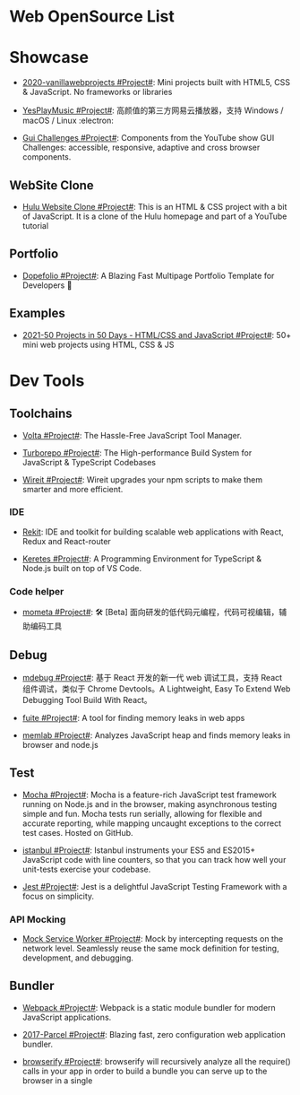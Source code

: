 # Web OpenSource List

# Showcase

- [2020-vanillawebprojects #Project#](https://github.com/bradtraversy/vanillawebprojects): Mini projects built with HTML5, CSS & JavaScript. No frameworks or libraries

- [YesPlayMusic #Project#](https://github.com/qier222/YesPlayMusic): 高颜值的第三方网易云播放器，支持 Windows / macOS / Linux :electron:

- [Gui Challenges #Project#](https://github.com/argyleink/gui-challenges): Components from the YouTube show GUI Challenges: accessible, responsive, adaptive and cross browser components.

## WebSite Clone

- [Hulu Website Clone #Project#](https://github.com/bradtraversy/hulu-webpage-clone): This is an HTML & CSS project with a bit of JavaScript. It is a clone of the Hulu homepage and part of a YouTube tutorial

## Portfolio

- [Dopefolio #Project#](https://github.com/rammcodes/Dopefolio): A Blazing Fast Multipage Portfolio Template for Developers 🚀

## Examples

- [2021-50 Projects in 50 Days - HTML/CSS and JavaScript #Project#](https://github.com/bradtraversy/50projects50days): 50+ mini web projects using HTML, CSS & JS

# Dev Tools

## Toolchains

- [Volta #Project#](https://github.com/volta-cli/volta): The Hassle-Free JavaScript Tool Manager.

- [Turborepo #Project#](https://github.com/vercel/turborepo): The High-performance Build System for JavaScript & TypeScript Codebases

- [Wireit #Project#](https://github.com/google/wireit): Wireit upgrades your npm scripts to make them smarter and more efficient.

### IDE

- [Rekit](https://github.com/supnate/rekit): IDE and toolkit for building scalable web applications with React, Redux and React-router

- [Keretes #Project#](https://github.com/kreteshq/kretes): A Programming Environment for TypeScript & Node.js built on top of VS Code.

### Code helper

- [mometa #Project#](https://github.com/imcuttle/mometa): 🛠 [Beta] 面向研发的低代码元编程，代码可视编辑，辅助编码工具

## Debug

- [mdebug #Project#](https://github.com/tnfe/mdebug): 基于 React 开发的新一代 web 调试工具，支持 React 组件调试，类似于 Chrome Devtools。A Lightweight, Easy To Extend Web Debugging Tool Build With React。

- [fuite #Project#](https://github.com/nolanlawson/fuite): A tool for finding memory leaks in web apps

- [memlab #Project#](https://facebookincubator.github.io/memlab/): Analyzes JavaScript heap and finds memory leaks in browser and node.js

## Test

- [Mocha #Project#](https://mochajs.org/): Mocha is a feature-rich JavaScript test framework running on Node.js and in the browser, making asynchronous testing simple and fun. Mocha tests run serially, allowing for flexible and accurate reporting, while mapping uncaught exceptions to the correct test cases. Hosted on GitHub.

- [istanbul #Project#](https://istanbul.js.org/): Istanbul instruments your ES5 and ES2015+ JavaScript code with line counters, so that you can track how well your unit-tests exercise your codebase.

- [Jest #Project#](https://jestjs.io/): Jest is a delightful JavaScript Testing Framework with a focus on simplicity.

### API Mocking

- [Mock Service Worker #Project#](https://mswjs.io/): Mock by intercepting requests on the network level. Seamlessly reuse the same mock definition for testing, development, and debugging.

## Bundler

- [Webpack #Project#](https://webpack.js.org/): Webpack is a static module bundler for modern JavaScript applications.

- [2017-Parcel #Project#](https://github.com/parcel-bundler/parcel): Blazing fast, zero configuration web application bundler.

- [browserify #Project#](https://github.com/browserify/browserify): browserify will recursively analyze all the require() calls in your app in order to build a bundle you can serve up to the browser in a single <script> tag.

- [2017-Backpack #Project#](https://github.com/jaredpalmer/backpack): Backpack is minimalistic build system for Node.js. Inspired by Facebook's create-react-app, Zeit's Next.js, and Remy's Nodemon, Backpack lets you create modern Node.js apps and services with zero configuration.

- [2017-Microbundle #Project#](https://github.com/developit/microbundle): A zero-configuration bundler for tiny modules, powered by Rollup.

- [FuseBox #Project](https://github.com/fuse-box/fuse-box): FuseBox is a bundler/module loader that combines the power of webpack, JSPM and SystemJS.

- [2019-Snowpack #Project#](https://github.com/pikapkg/snowpack): Build web applications with less tooling and 10x faster iteration. No bundler required.

- [2020-Rome #Project#](https://github.com/facebookexperimental/rome): Rome is an experimental JavaScript toolchain. It includes a compiler, linter, formatter, bundler, testing framework and more. It aims to be a comprehensive tool for anything related to the processing of JavaScript source code.

- [2021-Astro #Project#](https://github.com/snowpackjs/astro): Astro is a fresh but familiar approach to building websites. Astro combines decades of proven performance best practices with the DX improvements of the component-oriented era. Use your favorite JavaScript framework and automatically ship the bare-minimum amount of JavaScript—by default.

### Obfuscator

- [JavaScript obfuscator #Project#](https://github.com/javascript-obfuscator/javascript-obfuscator): JavaScript Obfuscator is a powerful free obfuscator for JavaScript, containing a variety of features which provide protection for your source code.

# Library

## UI Framework

- [Svelte #Project#](https://github.com/sveltejs/svelte): Svelte is a new way to build web applications. It's a compiler that takes your declarative components and converts them into efficient JavaScript that surgically updates the DOM.

- [Stimulus #Project#](https://github.com/stimulusjs/stimulus): A modest JavaScript framework for the HTML you already have.

- [2019-Neo #Project#](https://github.com/neomjs/neo): This is a new paradigm. If you want to enter a new era of making better Web Based User Interfaces, the following concepts will be addictive.

## HTML & CSS

- [tailwindcss #Project#](https://github.com/tailwindlabs/tailwindcss): A utility-first CSS framework for rapid UI development.

- [CSS Blocks #Project#](https://github.com/linkedin/css-blocks): CSS Blocks is an ergonomic, component-oriented CSS authoring system that compiles to high-performance stylesheets.

## State Management

- [Recoil #Project#](https://github.com/facebookexperimental/Recoil): Recoil is an experimental state management library for React apps. It provides several capabilities that are difficult to achieve with React alone, while being compatible with the newest features of React.

- [xstate #Project#](https://github.com/davidkpiano/xstate): State machines and statecharts for the modern web.

## Mini Program & Cross App

- [wepy #Project#](https://tencent.github.io/wepy/): 让小程序支持组件化开发的框架，一个最受欢迎的小程序框架。

- [2018-mpx #Project#](https://github.com/didi/mpx): A enhanced miniprogram framework with data reactivity and deep optimizition.

- [Remax #Project#](https://github.com/remaxjs/remax): Remax 将 React 运行在小程序环境中，让你可以使用完整的 React 进行开发。

- [2017-Taro #Project#](https://github.com/NervJS/taro): 多端统一开发框架，支持用 React 的开发方式编写一次代码，生成能运行在微信/百度/支付宝/字节跳动小程序、H5、React Native 等的应用。

- [2018-Chameleon #Project#](https://cmljs.org/doc/): Chameleon /kəˈmiːlɪən/，简写 CML，中文名卡梅龙；中文意思变色龙，意味着就像变色龙一样能适应不同环境的跨端整体解决方案。

- [2019-alita #Project#](https://github.com/areslabs/alita): 一套把 React Native 代码转换成微信小程序代码的转换引擎工具。我们不造轮子，不发明新框架，只是提供工具把 RN 扩展到微信小程序端。

- [uni-app #Project#](https://github.com/dcloudio/uni-app): uni-app 是一个使用 Vue.js 开发跨平台应用的前端框架。

## Scaffold

- [2018-@pika/web #Project#](https://github.com/pikapkg/web): Install npm dependencies that run directly in the browser. No Browserify, Webpack or import maps required.

- [2018-code-server #Project#](https://github.com/codercom/code-server): code-server is VS Code running on a remote server, accessible through the browser.

## Pattern Libraries

- [Material-UI #Project#](http://www.material-ui.com/#/): A Set of React Components that Implement Google's Material Design.

- [Ant Design #Project#](https://www.hugedomains.com/domain_profile.cfm?d=ant-design&e=com): An enterprise-class UI design language and React-based implementation.

- [2019-Chakra UI #Project#](https://github.com/chakra-ui/chakra-ui): ⚡️Simple, Modular & Accessible UI Components for your React Applications.

- [2020-headlessui #Project#](https://github.com/tailwindlabs/headlessui): Completely unstyled, fully accessible UI components, designed to integrate beautifully with Tailwind CSS.

### CSS Pattern Libraries

- [2020-NES.css #Project#](https://nostalgic-css.github.io/NES.css/): NES.css is NES-style (8bit-like) CSS Framework.

## SSR Fullstack

- [2019-ssr #Project#](https://github.com/ykfe/ssr): A most advanced ssr framework on Earth that implemented serverless-side render specification for faas and traditional web server.

- [Astro #Project#](https://github.com/withastro/astro): Build faster websites with Astro's next-gen island architecture 🏝✨

- [Remix #Project#](https://github.com/remix-run/remix): Build Better Websites. Create modern, resilient user experiences with web fundamentals.

# Web APIs

- [Pressure.js #Project#](https://pressurejs.com/): Pressure is a JavaScript library for handling Force Touch, 3D Touch, and Pointer Pressure on the web.

- [finder #Project#](https://github.com/antonmedv/finder): CSS Selector Generator, Generates shortest selectors.

## Virtual DOM

- [Snabbdom #Project#](https://github.com/snabbdom/snabbdom): A virtual DOM library with focus on simplicity, modularity, powerful features and performance.

- [asm-dom #Project#](https://github.com/mbasso/asm-dom): A minimal WebAssembly virtual DOM to build C++ SPA (Single page applications)

- [Million #Project#](https://github.com/aidenybai/million): Million is a lightweight (<1kb) Virtual DOM. It's really fast and makes it easy to create user interfaces.

## Web Worker

- [Workly #Project#](https://github.com/pshihn/workly): A really simple way to move a stand-alone function/class to a worker thread.

- [workerize #Project#](https://github.com/developit/workerize): Moves a module into a Web Worker, automatically reflecting exported functions as asynchronous proxies.

- [workerize-loader #Project#](https://github.com/developit/workerize-loader): Automatically move a module into a Web Worker (Webpack loader).

- [greenlet #Project#](https://github.com/developit/greenlet): Move an async function into its own thread, a simplified single-function version of workerize.

- [2017-Comlink #Project#](https://github.com/GoogleChromeLabs/comlink): Comlink’s goal is to make WebWorkers enjoyable. Comlink removes the mental barrier of thinking about postMessage and hides the fact that you are working with workers.

## Network

- [2014-axios #Project#](https://github.com/axios/axios): Promise based HTTP client for the browser and node.js.

- [2014-request #Project](https://github.com/request/request): Request is designed to be the simplest way possible to make http calls. It supports HTTPS and follows redirects by default.

## Storage

- [2013-localForage #Project#](https://github.com/localForage/localForage): Offline storage, improved. Wraps IndexedDB, WebSQL, or localStorage using a simple but powerful API.

### Cookie

- [cookies.js #Project#](https://github.com/franciscop/cookies.js): Tastier cookies, local, session, and db storage in a tiny package. Includes subscribe() events for changes.

### DB

- [2013-Pouchdb #Project#](https://github.com/pouchdb/pouchdb): PouchDB was created to help web developers build applications that work as well offline as they do online.

- [2014-Lovefield #Project#](https://google.github.io/lovefield/): Relational Database With Schema

- [LokiJS #Project#](https://github.com/techfort/LokiJS): LokiJS is a document oriented database written in javascript, Its purpose is to store javascript objects as documents in a nosql fashion and retrieve them with a similar mechanism.

- [2017-Lowdb #Project#](https://github.com/typicode/lowdb): Small JSON database for Node, Electron and the browser. Powered by Lodash.

- [2017-RxDB #Project#](https://github.com/pubkey/rxdb): The reactive, serverless, client-side, offline-first database for your next javascript-application.

- [2017-Dexie.js #Project#](https://github.com/dfahlander/Dexie.js): Dexie.js is a wrapper library for indexedDB - the standard database in the browser.

- [2018-turtleDB #Project#](https://github.com/turtle-DB/turtleDB): turtleDB is a JavaScript framework and in-browser database for developers to build offline-first, collaborative web applications. It provides a developer-friendly API to access an in-browser database built on top of IndexedDB.

- [2020-sql.js #Project#](https://sql.js.org/#/): sql.js is a javascript SQL database. It allows you to create a relational database and query it entirely in the browser.

- [2021-absurd-sql #Project#](https://github.com/jlongster/absurd-sql): sqlite3 in ur indexeddb (hopefully a better backend soon)

## Media | 媒介资源

- [2015-annyang #Project#](https://github.com/TalAter/annyang): A tiny javascript SpeechRecognition library that lets your users control your site with voice commands.

- [2015-SpeechKITT](https://github.com/TalAter/SpeechKITT): A flexible GUI for Speech Recognition

# Animation | 动画库

## Animation Effect

- [Woah.css #Project#](http://www.joerezendes.com/projects/Woah.css/): Animations for eccentric developers.

- [Effeckt.css #Project#](https://github.com/h5bp/Effeckt.css)

- [Hover.css #Project#](https://github.com/IanLunn/Hover): A collection of CSS3 powered hover effects to be applied to links, buttons, logos, SVG, featured images and so on.

- [iHover #Project#](http://gudh.github.io/ihover/dist/index.html#): iHover is an impressive hover effects collection, powered by pure CSS3, no dependency, work well with Bootstrap 3!

- [cssfx #Project#](https://cssfx.dev/): A carefully crafted collection designed with a focus on fluidity, simplicity, and ease of use. Powered by CSS with minimal markup. Completely open source and MIT licensed.

- [CssCo](http://www.cssco.co/): Photographic filters made with CSS, inspired by VSCO and CSSgram.

## Tween Animation | 补间动画

- [react-motion #Project#](https://github.com/chenglou/react-motion): A spring that solves your animation problems.

- [2017-Popmotion #Project#](https://popmotion.io/): A functional JavaScript motion library.

- [react-move #Project#](https://github.com/react-tools/react-move): React Move 🌀 Beautiful, data-driven animations for React.

- [popmotion #Project#](https://github.com/Popmotion/popmotion): Simple animation libraries for delightful user interfaces.

- [2017-animateplus #Project#](https://github.com/bendc/animateplus): Animate Plus is a JavaScript animation library focusing on performance and authoring flexibility. It aims to deliver a steady 60 FPS and weighs less than 3 KB (minified and compressed), making it particularly well-suited for mobile

- [2017-Ant Motion #Project#](https://motion.ant.design/): 使用 Ant Motion 能够快速在 React 框架中使用动画；我们提供了单项，组合动画，以及整套解决方案。

## Plstopfic

- [Turn.js #Project#](http://www.turnjs.com/#samples/magazine2/9): Turn.js is a JavaScript library that will make your content look like a real book or magazine using all the advantages of HTML5.

## Misc

- [ola #Project#](https://github.com/franciscop/ola): Smooth animation library for interpolating numbers.

# Tuning | 性能调优

## APM

- [LagRadar #Project#](https://github.com/mobz/lag-radar): Add this to any javascript application and you can see when the app drops below 60fps as the radar sweep changes colour and gets janky.

- [Lighthouse #Project#](https://github.com/GoogleChrome/lighthouse): Lighthouse analyzes web apps and web pages, collecting modern performance metrics and insights on developer best practices.

- [stats.js #Project#](https://github.com/mrdoob/stats.js): JavaScript Performance Monitor.

- [Falcon #Project#](https://github.com/theodo/falco): Falco helps you monitor, analyze, and optimize your websites.

- [web-vitals-extension #Project#](https://github.com/GoogleChrome/web-vitals-extension): A Chrome extension to measure essential metrics for a healthy site.

- [perfume.js #Project#](https://github.com/Zizzamia/perfume.js): Web performance library for measuring all User-centric performance metrics.

- [badjs-report, 前端异常捕获与上报](https://github.com/BetterJS/badjs-report)

## Loading

- [Lozad #Project#](https://github.com/ApoorvSaxena/lozad.js): lozad.js is a light-weight library to lazy load elements using JavaScript.

- [2018-whatcss #Project#](https://github.com/jonroig/whatcss): WhatCSS.info: CSS StyleSheet Pageload Analyser/Optimizer 🤷

- [2018-instant.page #Project#](https://github.com/instantpage/instant.page): Make your site’s pages instant in 1 minute and improve your conversion rate by 1%.

- [2018-lazysizes #Project#](https://github.com/aFarkas/lazysizes): lazysizes is a fast (jank-free), SEO-friendly and self-initializing lazyloader for images (including responsive images picture/srcset), iframes, scripts/widgets and much more.

### Image

- [Jpegio #Project#](https://www.jpeg.io/): Convert any major image format into a highly optimized JPEG.

## Rendering

## PWA

- [Manifoldjs: PWA Builder #Project#](http://6me.us/hx5JS): PWA Builder will give you an easy way to provide the missing pieces of your PWA, and not weigh down your site with data you don’t need or use.

- [Offline-plugin for webpack #Project#](https://github.com/NekR/offline-plugin): This plugin is intended to provide an offline experience for webpack projects. It uses ServiceWorker, and AppCache as a fallback under the hood. Simply include this plugin in your webpack.config, and the accompanying runtime in your client script, and your project will become offline ready by caching all (or some) of the webpack output assets. you can also turn to [Easy Offline First Apps With Webpack's Offline Plugin](https://dev.to/kayis/easy-offline-first-apps-with-webpacks-offline-plugin) for further information.

- [react-progressive-web-app #Project#](http://6me.us/aRCdPU): An opinionated React based repository which is optimized for Progressive Web App development.

- [RealFaviconGenerator](http://realfavicongenerator.net/): A great way to generate all the images, favicons, and associated files needed to display your app icon across different browsers.

- [Android Asset Studio - Launcher Icon Generator](https://romannurik.github.io/AndroidAssetStudio/icons-launcher.html): Generate Android style icons.

- [pwmetrics #Project#](https://github.com/paulirish/pwmetrics): Progressive web metrics at your fingertipz

- [Workbox #Project#](https://workboxjs.org/)：Workbox 是来自 Google Chrome 团队的快速将现有应用转化为 Progressive Web Apps 的 JavaScript 库；Workbox 允许我们通过 Webpack 插件、Gulp 插件以及 npm 脚本的方式快速地为当前应用的资源创建对应加载 ServiceWorker。

## Experience Tuning

### Polyfill

- [dialog-polyfill.js #Project#](https://github.com/GoogleChrome/dialog-polyfill): Polyfill for the HTML dialog element.

- [Polyfill.io #Project#](https://polyfill.io/v3/api/): Get a bundle of polyfills which have been minified ready for production website use. This endpoint responds with a JavaScript file containing the polyfills which should be served to the requesting browser.

# Browser

- [browsh #Project#](https://github.com/browsh-org/browsh): A fully interactive, realtime, and modern text-based browser rendered to TTYs and browsers

## Feature

- [fex-ua-device #Project#](https://github.com/fex-team/ua-device): 由于在国内生产 PC 的厂家有限，大众用户使用的浏览器也主要是当前的一些主流浏览器。因此目前的 UA 解析库在对 OS、浏览器外壳、浏览器内核等的识别率都相当高。但是由于国内的移动设备的五花八门，对于移动设备的硬件信息是很难用一套通用的方法进行识别，因此 ua-device 诞生。

- [Modernizr #Project#](https://github.com/Modernizr/Modernizr)

- [feature.js #Project#](https://github.com/viljamis/feature.js)

- [Bowser #Project#](https://github.com/ded/bowser)

## Automation

- [Remote Browser #Project#](https://github.com/intoli/remote-browser): A low-level browser automation framework built on top of the Web Extensions API standard.

- [Rendertron #Project#](https://github.com/GoogleChrome/rendertron): Rendertron is a dockerized, headless Chrome rendering solution designed to render & serialise web pages on the fly.

- [Rendora #Project#](https://github.com/rendora/rendora): Rendora is a dynamic renderer to provide zero-configuration server-side rendering mainly to web crawlers in order to effortlessly improve SEO for websites.

- [headless-devtools #Project#](https://github.com/cowchimp/headless-devtools): Lets you perform Chrome DevTools actions from code by leveraging Headless Chrome+Puppeteer.

- [2020-Kasaya #Project#](https://github.com/syscolabs/kasaya): A "WYSIWYG" scripting language and runtime for browser automation.

- [2019-Playwright #Project#](https://github.com/microsoft/playwright): Playwright is a Node library to automate the Chromium, WebKit and Firefox browsers with a single API. It enables cross-browser web automation that is ever-green, capable, reliable and fast.

# Architecture

- [2018-Micro Frontends](https://micro-frontends.org/): Techniques, strategies and recipes for building a modern web app with multiple teams using different JavaScript frameworks.

## Micro-FE Framework

- [Mooa #Project#](https://github.com/phodal/mooa): Mooa 是一个为 Angular 服务的微前端框架，[前端微服务化：使用微前端框架 Mooa 开发微前端应用](https://parg.co/o3F)。

- [single-spa #Project#](https://single-spa.js.org/docs/getting-started-overview.html): Build micro frontends that coexist and can each be written with their own framework.

- [qiankun #Project#](https://github.com/umijs/qiankun): 📦 🚀 Blazing fast, simple and complete solution for micro frontends.

- [Garfish #Project#](https://github.com/bytedance/garfish): Garfish is a micro front-end framework, mainly used to solve the problems of cross-team collaboration, diversification of technology system, and increasing complexity of applications brought by modern web applications in the context of front-end ecological boom and increasing complexity of web applications, and Garfish has been polished and tested by a large number of online applications, with strong functional stability and reliability.

- [micro-app #Project#](https://github.com/micro-zoe/micro-app): micro-app 是一款基于类 WebComponent 进行渲染的微前端框架，不同于目前流行的开源框架，它从组件化的思维实现微前端，旨在降低上手难度、提升工作效率。它是目前市面上接入微前端成本最低的框架，并且提供了 JS 沙箱、样式隔离、元素隔离、预加载、资源地址补全、插件系统、数据通信等一系列完善的功能。
